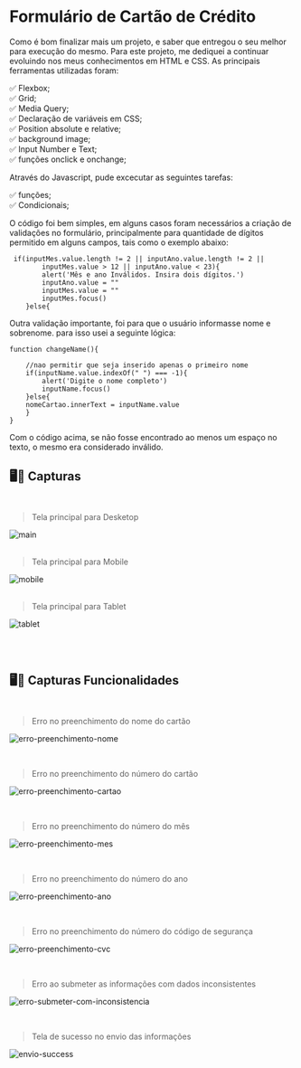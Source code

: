 # Formulário de Cartão de Crédito

Como é bom finalizar mais um projeto, e saber que entregou o seu melhor para execução do mesmo. Para este projeto, me dediquei a continuar evoluindo nos meus conhecimentos em HTML e CSS. As principais ferramentas utilizadas foram: 

✅ Flexbox;<br>
✅ Grid;<br>
✅ Media Query;<br>
✅ Declaração de variáveis em CSS;<br>
✅ Position absolute e relative;<br>
✅ background image;<br>
✅ Input Number e Text;<br>
✅ funções onclick e onchange;<br>

Através do Javascript, pude excecutar as seguintes tarefas:

✅ funções;<br>
✅ Condicionais;<br>

O código foi bem simples, em alguns casos foram necessários a criação de validações no formulário, principalmente para quantidade de dígitos permitido em alguns campos, tais como o exemplo abaixo:

````
 if(inputMes.value.length != 2 || inputAno.value.length != 2 ||
        inputMes.value > 12 || inputAno.value < 23){
        alert('Mês e ano Inválidos. Insira dois dígitos.')
        inputAno.value = ""
        inputMes.value = ""
        inputMes.focus()
    }else{
````

Outra validação importante, foi para que o usuário informasse nome e sobrenome. para isso usei a seguinte lógica:

````
function changeName(){
    
    //nao permitir que seja inserido apenas o primeiro nome
    if(inputName.value.indexOf(" ") === -1){
        alert('Digite o nome completo')
        inputName.focus()
    }else{
    nomeCartao.innerText = inputName.value
    }
}
````
Com o código acima, se não fosse encontrado ao menos um espaço no texto, o mesmo era considerado inválido.

## 🖥️📱 Capturas<br><br>


> Tela principal para Desketop

![main](https://user-images.githubusercontent.com/119018022/219973851-c76b8932-0e4a-429d-981e-44af621d21c7.jpg)
<br><br>

> Tela principal para Mobile

![mobile](https://user-images.githubusercontent.com/119018022/219973852-3b882617-cbf0-475e-8e57-149f6002b4f9.jpg)
<br><br>

> Tela principal para Tablet

![tablet](https://user-images.githubusercontent.com/119018022/219973854-48485535-90bb-4e00-83b6-149b3740a768.jpg)

<br><br>

## 🖥️📱 Capturas Funcionalidades<br><br>

> Erro no preenchimento do nome do cartão

![erro-preenchimento-nome](https://user-images.githubusercontent.com/119018022/220146768-99a8e199-f968-4ca5-9260-920943a7e362.jpg)

<br>

> Erro no preenchimento do número do cartão

![erro-preenchimento-cartao](https://user-images.githubusercontent.com/119018022/220146783-86003a62-74bb-41e0-b497-b985df32915c.jpg)

<br>

> Erro no preenchimento do número do mês

![erro-preenchimento-mes](https://user-images.githubusercontent.com/119018022/220146779-87dce21a-0456-427a-9a5b-3072f07f77f5.jpg)

<br>

> Erro no preenchimento do número do ano

![erro-preenchimento-ano](https://user-images.githubusercontent.com/119018022/220146777-3baa228f-856b-4004-9a1a-cbd5db670e75.jpg)

<br>

> Erro no preenchimento do número do código de segurança

![erro-preenchimento-cvc](https://user-images.githubusercontent.com/119018022/220146775-90024632-fd87-4248-b975-49a084e66cdd.jpg)

<br>

> Erro ao submeter as informações com dados inconsistentes

![erro-submeter-com-inconsistencia](https://user-images.githubusercontent.com/119018022/220146773-90022c6d-2908-49fe-9224-4f920c15af09.jpg)

<br>

> Tela de sucesso no envio das informações

![envio-success](https://user-images.githubusercontent.com/119018022/220146770-2e9be2c6-ba21-4b79-9dfa-716ccf2b2e46.jpg)




